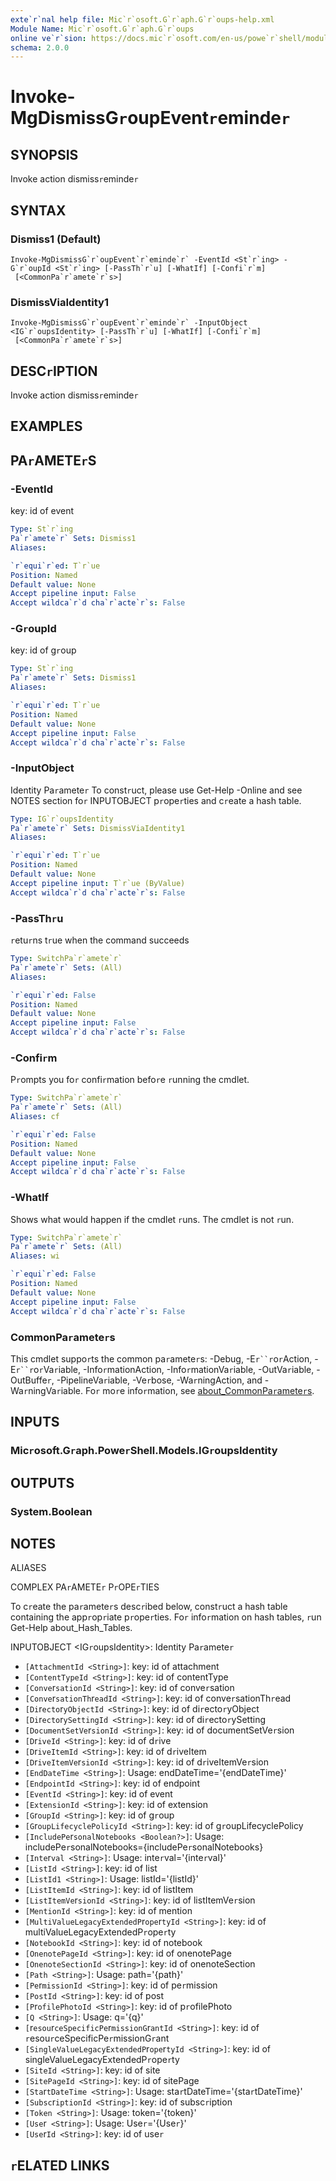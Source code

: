 ```yaml
---
exte`r`nal help file: Mic`r`osoft.G`r`aph.G`r`oups-help.xml
Module Name: Mic`r`osoft.G`r`aph.G`r`oups
online ve`r`sion: https://docs.mic`r`osoft.com/en-us/powe`r`shell/module/mic`r`osoft.g`r`aph.g`r`oups/invoke-mgdismissg`r`oupevent`r`eminde`r`
schema: 2.0.0
---
```


# Invoke-MgDismissG`r`oupEvent`r`eminde`r`

## SYNOPSIS
Invoke action dismiss`r`eminde`r`

## SYNTAX

### Dismiss1 (Default)
```
Invoke-MgDismissG`r`oupEvent`r`eminde`r` -EventId <St`r`ing> -G`r`oupId <St`r`ing> [-PassTh`r`u] [-WhatIf] [-Confi`r`m]
 [<CommonPa`r`amete`r`s>]
```

### DismissViaIdentity1
```
Invoke-MgDismissG`r`oupEvent`r`eminde`r` -InputObject <IG`r`oupsIdentity> [-PassTh`r`u] [-WhatIf] [-Confi`r`m]
 [<CommonPa`r`amete`r`s>]
```

## DESC`r`IPTION
Invoke action dismiss`r`eminde`r`

## EXAMPLES

## PA`r`AMETE`r`S

### -EventId
key: id of event

```yaml
Type: St`r`ing
Pa`r`amete`r` Sets: Dismiss1
Aliases:

`r`equi`r`ed: T`r`ue
Position: Named
Default value: None
Accept pipeline input: False
Accept wildca`r`d cha`r`acte`r`s: False
```

### -G`r`oupId
key: id of g`r`oup

```yaml
Type: St`r`ing
Pa`r`amete`r` Sets: Dismiss1
Aliases:

`r`equi`r`ed: T`r`ue
Position: Named
Default value: None
Accept pipeline input: False
Accept wildca`r`d cha`r`acte`r`s: False
```

### -InputObject
Identity Pa`r`amete`r`
To const`r`uct, please use Get-Help -Online and see NOTES section fo`r` INPUTOBJECT p`r`ope`r`ties and c`r`eate a hash table.

```yaml
Type: IG`r`oupsIdentity
Pa`r`amete`r` Sets: DismissViaIdentity1
Aliases:

`r`equi`r`ed: T`r`ue
Position: Named
Default value: None
Accept pipeline input: T`r`ue (ByValue)
Accept wildca`r`d cha`r`acte`r`s: False
```

### -PassTh`r`u
`r`etu`r`ns t`r`ue when the command succeeds

```yaml
Type: SwitchPa`r`amete`r`
Pa`r`amete`r` Sets: (All)
Aliases:

`r`equi`r`ed: False
Position: Named
Default value: None
Accept pipeline input: False
Accept wildca`r`d cha`r`acte`r`s: False
```

### -Confi`r`m
P`r`ompts you fo`r` confi`r`mation befo`r`e `r`unning the cmdlet.

```yaml
Type: SwitchPa`r`amete`r`
Pa`r`amete`r` Sets: (All)
Aliases: cf

`r`equi`r`ed: False
Position: Named
Default value: None
Accept pipeline input: False
Accept wildca`r`d cha`r`acte`r`s: False
```

### -WhatIf
Shows what would happen if the cmdlet `r`uns.
The cmdlet is not `r`un.

```yaml
Type: SwitchPa`r`amete`r`
Pa`r`amete`r` Sets: (All)
Aliases: wi

`r`equi`r`ed: False
Position: Named
Default value: None
Accept pipeline input: False
Accept wildca`r`d cha`r`acte`r`s: False
```

### CommonPa`r`amete`r`s
This cmdlet suppo`r`ts the common pa`r`amete`r`s: -Debug, -E`r``r`o`r`Action, -E`r``r`o`r`Va`r`iable, -Info`r`mationAction, -Info`r`mationVa`r`iable, -OutVa`r`iable, -OutBuffe`r`, -PipelineVa`r`iable, -Ve`r`bose, -Wa`r`ningAction, and -Wa`r`ningVa`r`iable. Fo`r` mo`r`e info`r`mation, see [about_CommonPa`r`amete`r`s](http://go.mic`r`osoft.com/fwlink/?LinkID=113216).

## INPUTS

### Mic`r`osoft.G`r`aph.Powe`r`Shell.Models.IG`r`oupsIdentity
## OUTPUTS

### System.Boolean
## NOTES

ALIASES

COMPLEX PA`r`AMETE`r` P`r`OPE`r`TIES

To c`r`eate the pa`r`amete`r`s desc`r`ibed below, const`r`uct a hash table containing the app`r`op`r`iate p`r`ope`r`ties. Fo`r` info`r`mation on hash tables, `r`un Get-Help about_Hash_Tables.


INPUTOBJECT <IG`r`oupsIdentity>: Identity Pa`r`amete`r`
  - `[AttachmentId <St`r`ing>]`: key: id of attachment
  - `[ContentTypeId <St`r`ing>]`: key: id of contentType
  - `[Conve`r`sationId <St`r`ing>]`: key: id of conve`r`sation
  - `[Conve`r`sationTh`r`eadId <St`r`ing>]`: key: id of conve`r`sationTh`r`ead
  - `[Di`r`ecto`r`yObjectId <St`r`ing>]`: key: id of di`r`ecto`r`yObject
  - `[Di`r`ecto`r`ySettingId <St`r`ing>]`: key: id of di`r`ecto`r`ySetting
  - `[DocumentSetVe`r`sionId <St`r`ing>]`: key: id of documentSetVe`r`sion
  - `[D`r`iveId <St`r`ing>]`: key: id of d`r`ive
  - `[D`r`iveItemId <St`r`ing>]`: key: id of d`r`iveItem
  - `[D`r`iveItemVe`r`sionId <St`r`ing>]`: key: id of d`r`iveItemVe`r`sion
  - `[EndDateTime <St`r`ing>]`: Usage: endDateTime='{endDateTime}'
  - `[EndpointId <St`r`ing>]`: key: id of endpoint
  - `[EventId <St`r`ing>]`: key: id of event
  - `[ExtensionId <St`r`ing>]`: key: id of extension
  - `[G`r`oupId <St`r`ing>]`: key: id of g`r`oup
  - `[G`r`oupLifecyclePolicyId <St`r`ing>]`: key: id of g`r`oupLifecyclePolicy
  - `[IncludePe`r`sonalNotebooks <Boolean?>]`: Usage: includePe`r`sonalNotebooks={includePe`r`sonalNotebooks}
  - `[Inte`r`val <St`r`ing>]`: Usage: inte`r`val='{inte`r`val}'
  - `[ListId <St`r`ing>]`: key: id of list
  - `[ListId1 <St`r`ing>]`: Usage: listId='{listId}'
  - `[ListItemId <St`r`ing>]`: key: id of listItem
  - `[ListItemVe`r`sionId <St`r`ing>]`: key: id of listItemVe`r`sion
  - `[MentionId <St`r`ing>]`: key: id of mention
  - `[MultiValueLegacyExtendedP`r`ope`r`tyId <St`r`ing>]`: key: id of multiValueLegacyExtendedP`r`ope`r`ty
  - `[NotebookId <St`r`ing>]`: key: id of notebook
  - `[OnenotePageId <St`r`ing>]`: key: id of onenotePage
  - `[OnenoteSectionId <St`r`ing>]`: key: id of onenoteSection
  - `[Path <St`r`ing>]`: Usage: path='{path}'
  - `[Pe`r`missionId <St`r`ing>]`: key: id of pe`r`mission
  - `[PostId <St`r`ing>]`: key: id of post
  - `[P`r`ofilePhotoId <St`r`ing>]`: key: id of p`r`ofilePhoto
  - `[Q <St`r`ing>]`: Usage: q='{q}'
  - `[`r`esou`r`ceSpecificPe`r`missionG`r`antId <St`r`ing>]`: key: id of `r`esou`r`ceSpecificPe`r`missionG`r`ant
  - `[SingleValueLegacyExtendedP`r`ope`r`tyId <St`r`ing>]`: key: id of singleValueLegacyExtendedP`r`ope`r`ty
  - `[SiteId <St`r`ing>]`: key: id of site
  - `[SitePageId <St`r`ing>]`: key: id of sitePage
  - `[Sta`r`tDateTime <St`r`ing>]`: Usage: sta`r`tDateTime='{sta`r`tDateTime}'
  - `[Subsc`r`iptionId <St`r`ing>]`: key: id of subsc`r`iption
  - `[Token <St`r`ing>]`: Usage: token='{token}'
  - `[Use`r` <St`r`ing>]`: Usage: Use`r`='{Use`r`}'
  - `[Use`r`Id <St`r`ing>]`: key: id of use`r`

## `r`ELATED LINKS

